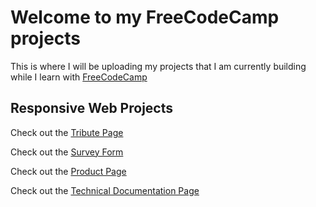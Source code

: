 # Welcome to my FreeCodeCamp projects
This is where I will be uploading my projects that I am currently building while I
learn with [FreeCodeCamp](http://www.freecodecamp.org)

## Responsive Web Projects

Check out the [Tribute Page](http://spencerpilling.com/FCC_Projects/Tribute_Page/)

Check out the [Survey Form](http://spencerpilling.com/FCC_Projects/Survey_Form/)

Check out the [Product Page](http://spencerpilling.com/FCC_Projects/Product_Page/)

Check out the [Technical Documentation Page](http://spencerpilling.com/FCC_Projects/Technical_Doc_Page/)